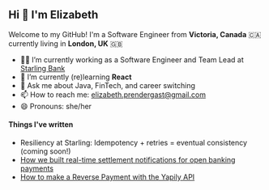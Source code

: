 ## Hi 👋 I'm Elizabeth

Welcome to my GitHub! I'm a Software Engineer from **Victoria, Canada** 🇨🇦 currently living in **London, UK** 🇬🇧

- 👩‍💻 I’m currently working as a Software Engineer and Team Lead at [Starling Bank](https://www.starlingbank.com/)
- 🌱 I’m currently (re)learning **React**
- 💬 Ask me about Java, FinTech, and career switching
- 📫 How to reach me: elizabeth.prendergast@gmail.com 
- 😄 Pronouns: she/her

#### Things I've written

- Resiliency at Starling: Idempotency + retries = eventual consistency (coming soon!)
- [How we built real-time settlement notifications for open banking payments](https://www.yapily.com/blog/how-we-built-real-time-settlement-notifications-for-open-banking-payments)
- [How to make a Reverse Payment with the Yapily API](https://www.linkedin.com/pulse/how-make-reverse-payment-yapily-api-elizabeth-prendergast/?trackingId=m45U35iPdQuoH5haJxP%2Ffw%3D%3D)
